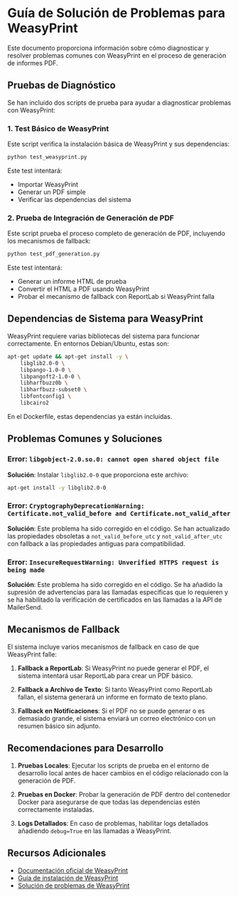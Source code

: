 # Guía de Solución de Problemas para WeasyPrint

Este documento proporciona información sobre cómo diagnosticar y resolver problemas comunes con WeasyPrint en el proceso de generación de informes PDF.

## Pruebas de Diagnóstico

Se han incluido dos scripts de prueba para ayudar a diagnosticar problemas con WeasyPrint:

### 1. Test Básico de WeasyPrint

Este script verifica la instalación básica de WeasyPrint y sus dependencias:

```bash
python test_weasyprint.py
```

Este test intentará:
- Importar WeasyPrint
- Generar un PDF simple
- Verificar las dependencias del sistema

### 2. Prueba de Integración de Generación de PDF

Este script prueba el proceso completo de generación de PDF, incluyendo los mecanismos de fallback:

```bash
python test_pdf_generation.py
```

Este test intentará:
- Generar un informe HTML de prueba
- Convertir el HTML a PDF usando WeasyPrint
- Probar el mecanismo de fallback con ReportLab si WeasyPrint falla

## Dependencias de Sistema para WeasyPrint

WeasyPrint requiere varias bibliotecas del sistema para funcionar correctamente. En entornos Debian/Ubuntu, estas son:

```bash
apt-get update && apt-get install -y \
    libglib2.0-0 \
    libpango-1.0-0 \
    libpangoft2-1.0-0 \
    libharfbuzz0b \
    libharfbuzz-subset0 \
    libfontconfig1 \
    libcairo2
```

En el Dockerfile, estas dependencias ya están incluidas.

## Problemas Comunes y Soluciones

### Error: `libgobject-2.0.so.0: cannot open shared object file`

**Solución**: Instalar `libglib2.0-0` que proporciona este archivo:

```bash
apt-get install -y libglib2.0-0
```

### Error: `CryptographyDeprecationWarning: Certificate.not_valid_before and Certificate.not_valid_after`

**Solución**: Este problema ha sido corregido en el código. Se han actualizado las propiedades obsoletas a `not_valid_before_utc` y `not_valid_after_utc` con fallback a las propiedades antiguas para compatibilidad.

### Error: `InsecureRequestWarning: Unverified HTTPS request is being made`

**Solución**: Este problema ha sido corregido en el código. Se ha añadido la supresión de advertencias para las llamadas específicas que lo requieren y se ha habilitado la verificación de certificados en las llamadas a la API de MailerSend.

## Mecanismos de Fallback

El sistema incluye varios mecanismos de fallback en caso de que WeasyPrint falle:

1. **Fallback a ReportLab**: Si WeasyPrint no puede generar el PDF, el sistema intentará usar ReportLab para crear un PDF básico.

2. **Fallback a Archivo de Texto**: Si tanto WeasyPrint como ReportLab fallan, el sistema generará un informe en formato de texto plano.

3. **Fallback en Notificaciones**: Si el PDF no se puede generar o es demasiado grande, el sistema enviará un correo electrónico con un resumen básico sin adjunto.

## Recomendaciones para Desarrollo

1. **Pruebas Locales**: Ejecutar los scripts de prueba en el entorno de desarrollo local antes de hacer cambios en el código relacionado con la generación de PDF.

2. **Pruebas en Docker**: Probar la generación de PDF dentro del contenedor Docker para asegurarse de que todas las dependencias estén correctamente instaladas.

3. **Logs Detallados**: En caso de problemas, habilitar logs detallados añadiendo `debug=True` en las llamadas a WeasyPrint.

## Recursos Adicionales

- [Documentación oficial de WeasyPrint](https://doc.courtbouillon.org/weasyprint/stable/)
- [Guía de instalación de WeasyPrint](https://doc.courtbouillon.org/weasyprint/stable/first_steps.html#installation)
- [Solución de problemas de WeasyPrint](https://doc.courtbouillon.org/weasyprint/stable/first_steps.html#troubleshooting)